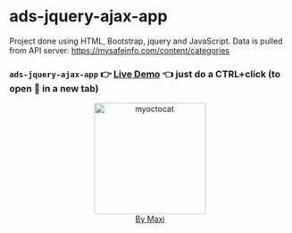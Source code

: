 # ads-jquery-ajax-app

Project done using HTML, Bootstrap, jquery and JavaScript.
Data is pulled from API server: https://mysafeinfo.com/content/categories

### `ads-jquery-ajax-app` :point_right: [Live Demo]() :point_left: just do a CTRL+click (to open :link: in a new tab)

<div align="center">
<img src="https://myoctocat.com/assets/images/base-octocat.svg" alt="myoctocat" width="200">
</div>

<div align="center">
<a href="https://webdizajnmaxi.eu.org">By Maxi</a>
</div>
